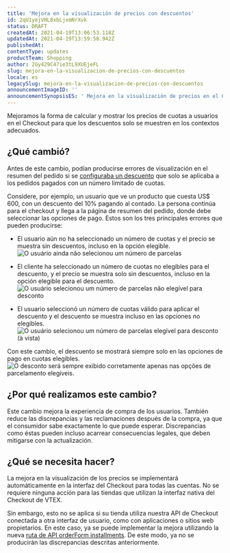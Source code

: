 ```yaml
---
title: 'Mejora en la visualización de precios con descuentos'
id: 2qU1yejVHL8xbLjxmNrXvk
status: DRAFT
createdAt: 2021-04-19T13:06:53.118Z
updatedAt: 2021-04-19T13:59:58.942Z
publishedAt: 
contentType: updates
productTeam: Shopping
author: 2Gy429C47ie3tL9XUEjeFL
slug: mejora-en-la-visualizacion-de-precios-con-descuentos
locale: es
legacySlug: mejora-en-la-visualizacion-de-precios-con-descuentos
announcementImageID: ''
announcementSynopsisES: ' Mejora en la visualización de precios en el Checkout cuando hay descuentos aplicables a un número limitado de cuotas.  '
---
```


Mejoramos la forma de calcular y mostrar los precios de cuotas a usuarios en el Checkout para que los descuentos solo se muestren en los contextos adecuados.

## ¿Qué cambió?

Antes de este cambio, podían producirse errores de visualización en el resumen del pedido si se [configuraba un descuento](https://developers.vtex.com/vtex-developer-docs/docs/using-checkout-api-to-set-a-discount) que solo se aplicaba a los pedidos pagados con un número limitado de cuotas.

Considere, por ejemplo, un usuario que ve un producto que cuesta  US$ 600, con un descuento del 10% pagando al contado. La persona continúa para el checkout y llega a la página de resumen del pedido, donde debe seleccionar las opciones de pago. Estos son los tres principales errores que pueden producirse:

- El usuario aún no ha seleccionado un número de cuotas y el precio se muestra sin descuentos, incluso en la opción elegible.
![O usuário ainda não selecionou um número de parcelas](//images.ctfassets.net/alneenqid6w5/4dFdvU6HcZGvBWSpr0VI04/fe470a5050d3c66d98b21d978f968036/image6.png)

- El cliente ha seleccionado un número de cuotas no elegibles para el descuento, y el precio se muestra solo sin descuentos, incluso en la opción elegible para el descuento.
![O usuário selecionou um número de parcelas não elegível para desconto](//images.ctfassets.net/alneenqid6w5/nY13uDOX3JBOJvCN5Oj2i/d931d2d73ffb7f1b8c8ddbf7310b7bc9/image8.png)

- El usuario seleccionó un número de cuotas válido para aplicar el descuento y el descuento se muestra incluso en las opciones no elegibles.
![O usuário selecionou um número de parcelas elegível para desconto (à vista)](//images.ctfassets.net/alneenqid6w5/3hRThIcKzoGWirn17UIXqV/bd64d486417ca73e2d510fc03e4ddd05/image2.png)

Con este cambio, el descuento se mostrará siempre solo en las opciones de pago en cuotas  elegibles.
![O desconto será sempre exibido corretamente apenas nas opções de parcelamento elegíveis.](//images.ctfassets.net/alneenqid6w5/XBFP0W5B1wlGwpoz3In3W/99a531d3dbd3eeae102536126c849212/image4.png)

## ¿Por qué realizamos este cambio?  

Este cambio mejora la experiencia de compra de los usuarios. También reduce las discrepancias y las reclamaciones después de la compra, ya que el consumidor sabe exactamente lo que puede esperar. Discrepancias como éstas pueden incluso acarrear consecuencias legales, que deben mitigarse con la actualización.

## ¿Qué se necesita hacer?

La mejora en la visualización de los precios se implementará automáticamente en la interfaz del Checkout para todas las cuentas. No se requiere ninguna acción para las tiendas que utilizan la interfaz nativa del Checkout de VTEX.

Sin embargo, esto no se aplica si su tienda utiliza nuestra API de Checkout conectada a otra interfaz de usuario, como con aplicaciones o sitios web propietarios. En este caso, ya se puede implementar la mejora utilizando la nueva [ruta de API orderForm installments](https://developers.vtex.com/vtex-developer-docs/reference/orderform#orderforminstallments). De este modo, ya no se producirán las discrepancias descritas anteriormente.
